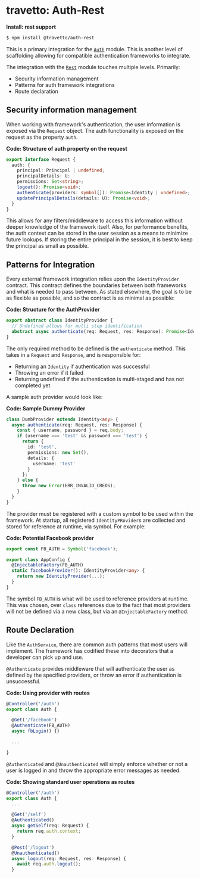 travetto: Auth-Rest
===

**Install: rest support**
```bash
$ npm install @travetto/auth-rest
```

This is a primary integration for the [`Auth`](https://github.com/travetto/travetto/tree/master/module/auth) module.  This is another level of scaffolding allowing for compatible authentication frameworks to integrate.  

The integration with the [`Rest`](https://github.com/travetto/travetto/tree/master/module/rest) module touches multiple levels. Primarily:
* Security information management
* Patterns for auth framework integrations
* Route declaration

## Security information management
When working with framework's authentication, the user information is exposed via the ```Request``` object.  The auth functionality is exposed on the request as the property `auth`.

**Code: Structure of auth property on the request**
```typescript
export interface Request {
  auth: {
    principal: Principal | undefined;
    principalDetails: U;
    permissions: Set<string>;
    logout(): Promise<void>;
    authenticate(providers: symbol[]): Promise<Identity | undefined>;
    updatePrincipalDetails(details: U): Promise<void>;
  }
}
```

This allows for any filters/middleware to access this information without deeper knowledge of the framework itself.  Also, for performance benefits, the auth context can be stored in the user session as a means to minimize future lookups. If storing the entire principal in the session, it is best to keep the principal as small as possible.

## Patterns for Integration
Every external framework integration relies upon the ```IdentityProvider``` contract.  This contract defines the boundaries between both frameworks and what is needed to pass between. As stated elsewhere, the goal is to be as flexible as possible, and so the contract is as minimal as possible:

**Code: Structure for the AuthProvider**
```typescript
export abstract class IdentityProvider {
  // Undefined allows for multi step identification
  abstract async authenticate(req: Request, res: Response): Promise<Identity | undefined>;
}
```

The only required method to be defined is the ```authenticate``` method.  This takes in a ```Request``` and ```Response```, and is responsible for:
* Returning an ```Identity``` if authentication was successful
* Throwing an error if it failed
* Returning undefined if the authentication is multi-staged and has not completed yet

A sample auth provider would look like:

**Code: Sample Dummy Provider**
```typescript
class DumbProvider extends Identity<any> {
  async authenticate(req: Request, res: Response) {
    const { username, password } = req.body;
    if (username === 'test' && password === 'test') {
      return {
        id: 'test',
        permissions: new Set(),
        details: {
          username: 'test'
        }
      };
    } else {
      throw new Error(ERR_INVALID_CREDS);
    }
  }
}
```

The provider must be registered with a custom symbol to be used within the framework.  At startup, all registered ```IdentityPRovider```s are collected and stored for reference at runtime, via symbol. For example:

**Code: Potential Facebook provider**
```typescript
export const FB_AUTH = Symbol('facebook');

export class AppConfig {
  @InjectableFactory(FB_AUTH)
  static facebookProvider(): IdentityProvider<any> {
    return new IdentityProvider(...);
  }
}
```

The symbol ```FB_AUTH``` is what will be used to reference providers at runtime.  This was chosen, over ```class``` references due to the fact that most providers will not be defined via a new class, but via an `@InjectableFactory` method.

## Route Declaration
Like the ```AuthService```, there are common auth patterns that most users will implement. The framework has codified these into decorators that a developer can pick up and use.

`@Authenticate` provides middleware that will authenticate the user as defined by the specified providers, or throw an error if authentication is unsuccessful.

**Code: Using provider with routes**
```typescript
@Controller('/auth')
export class Auth {

  @Get('/facebook')
  @Authenticate(FB_AUTH)
  async fbLogin() {}

  ...

}
```

`@Authenticated` and `@Unauthenticated` will simply enforce whether or not a user is logged in and throw the appropriate error messages as needed.

**Code: Showing standard user operations as routes**
```typescript
@Controller('/auth')
export class Auth {
  ...

  @Get('/self')
  @Authenticated()
  async getSelf(req: Request) {
    return req.auth.context;
  }

  @Post('/logout')
  @Unauthenticated()
  async logout(req: Request, res: Response) {
    await req.auth.logout();
  }
```